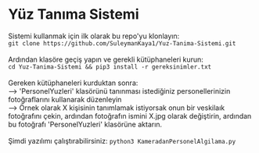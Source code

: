 # Yüz Tanıma Sistemi
Sistemi kullanmak için ilk olarak bu repo'yu klonlayın:<br>
`git clone https://github.com/SuleymanKaya1/Yuz-Tanima-Sistemi.git`<br>
<br>
Ardından klasöre geçiş yapın ve gerekli kütüphaneleri kurun:<br>
`cd Yuz-Tanima-Sistemi && pip3 install -r gereksinimler.txt`<br>
<br>
Gereken kütüphaneleri kurduktan sonra:<br>
--> 'PersonelYuzleri' klasörünü tanınması istediğiniz personellerinizin fotoğraflarını kullanarak düzenleyin<br>
--> Örnek olarak X kişisinin tanımlamak istiyorsak onun bir veskilaık fotoğrafını çekin, ardından fotoğrafın ismini X.jpg olarak değiştirin, ardından bu fotoğrafı 'PersonelYuzleri' klasörüne aktarın.<br>
<br>
Şimdi yazılımı çalıştırabilirsiniz:
`python3 KameradanPersonelAlgilama.py`
